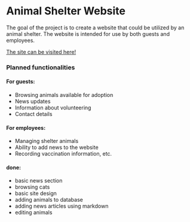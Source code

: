 # Animal Shelter Website

The goal of the project is to create a website that could be utilized by an animal shelter.
The website is intended for use by both guests and employees.

[The site can be visited here!](https://animal-shelter-website.vercel.app)

### Planned functionalities

#### For guests:

- Browsing animals available for adoption
- News updates
- Information about volunteering
- Contact details

#### For employees:

- Managing shelter animals
- Ability to add news to the website
- Recording vaccination information, etc.

#### done:

- basic news section
- browsing cats
- basic site design
- adding animals to database
- adding news articles using markdown
- editing animals
